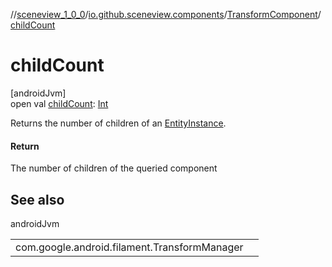 //[sceneview_1_0_0](../../../index.md)/[io.github.sceneview.components](../index.md)/[TransformComponent](index.md)/[childCount](child-count.md)

# childCount

[androidJvm]\
open val [childCount](child-count.md): [Int](https://kotlinlang.org/api/latest/jvm/stdlib/kotlin/-int/index.html)

Returns the number of children of an [EntityInstance](../index.md#-275222848%2FClasslikes%2F-602047187).

#### Return

The number of children of the queried component

## See also

androidJvm

| | |
|---|---|
| com.google.android.filament.TransformManager |  |
